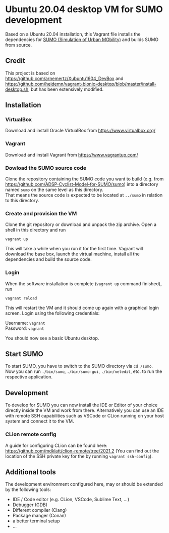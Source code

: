 # Ubuntu 20.04 desktop VM for SUMO development

Based on a Ubuntu 20.04 installation, this Vagrant file installs the dependencies for [SUMO (Simulation of Urban MObility)](https://sumo.dlr.de/docs/index.html)
and builds SUMO from source.

## Credit
This project is based on https://github.com/arnemertz/Xubuntu1604_DevBox and https://github.com/heidemn/vagrant-bionic-desktop/blob/master/install-desktop.sh, but has been extensively modified.

## Installation

### VirtualBox
Download and install Oracle VirtualBox from https://www.virtualbox.org/

### Vagrant
Download and install Vagrant from https://www.vagrantup.com/

### Dowload the SUMO source code
Clone the repository containing the SUMO code you want to build (e.g. from https://github.com/ADSP-Cyclist-Model-for-SUMO/sumo) into a directory named `sumo` on the same level as this directory.  
That means the source code is expected to be located at `../sumo` in relation to this directory.

### Create and provision the VM
Clone the git repository or download and unpack the zip archive. 
Open a shell in this directory and run

```vagrant up```

This will take a while when you run it for the first time.
Vagrant will download the base box, launch the virtual machine, install all the dependencies and build the source code.

### Login
When the software installation is complete (`vagrant up` command finished), run 

```vagrant reload```

This will restart the VM and it should come up again with a graphical login screen. Login using the following credentials:

Username: `vagrant`  
Password: `vagrant`

You should now see a basic Ubuntu desktop.

## Start SUMO
To start SUMO, you have to switch to the SUMO directory via `cd /sumo`.  
Now you can run `./bin/sumo`, `./bin/sumo-gui`, `./bin/netedit`, etc. to run the respective application.

## Development
To develop for SUMO you can now install the IDE or Editor of your choice directly inside the VM and work from there. Alternatively you can use an IDE with remote SSH capabilities such as VSCode or CLion running on your host system and connect it to the VM.

### CLion remote config
A guide for configuring CLion can be found here: https://github.com/mdklatt/clion-remote/tree/2021.2 (You can find out the location of the SSH private key for the by running `vagrant ssh-config`).

## Additional tools
The development environment configured here, may or should be extended by the following tools:

* IDE / Code editor (e.g. CLion, VSCode, Sublime Text, ...)
* Debugger (GDB)
* Different compiler (Clang)
* Package manger (Conan)
* a better terminal setup
* ...
 










